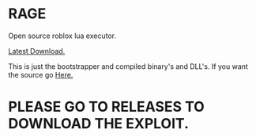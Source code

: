 # RAGE
Open source roblox lua executor.

[Latest Download.](https://github.com/Juicyexe/RAGE/releases/download/v1.1a/RAGE.Bootstrapper.exe)

This is just the bootstrapper and compiled binary's and DLL's. If you want the source go [Here.](https://github.com/Juicyexe/RAGE-Source)

# PLEASE GO TO RELEASES TO DOWNLOAD THE EXPLOIT.
